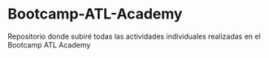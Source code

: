 # Bootcamp-ATL-Academy
Repositorio donde subiré todas las actividades individuales realizadas en el Bootcamp ATL Academy
